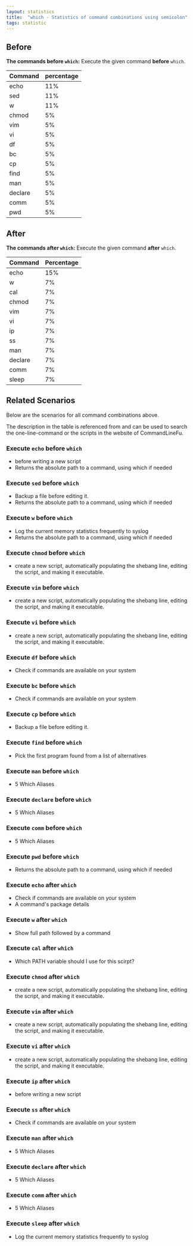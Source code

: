```yaml
---
layout: statistics
title:  "which - Statistics of command combinations using semicolon"
tags: statistic
---
```


## Before

__The commands before `which`:__  Execute the given command __before__ `which`.

| Command | percentage |
|--------|--------|
| echo | 11% |
| sed | 11% |
| w | 11% |
| chmod | 5% |
| vim | 5% |
| vi | 5% |
| df | 5% |
| bc | 5% |
| cp | 5% |
| find | 5% |
| man | 5% |
| declare | 5% |
| comm | 5% |
| pwd | 5% |



## After

__The commands after `which`:__ Execute the given command __after__ `which`.

| Command | Percentage | 
|-------|--------|
| echo | 15% |
| w | 7% |
| cal | 7% |
| chmod | 7% |
| vim | 7% |
| vi | 7% |
| ip | 7% |
| ss | 7% |
| man | 7% |
| declare | 7% |
| comm | 7% |
| sleep | 7% |



## Related Scenarios

Below are the scenarios for all command combinations above.

The description in the table is referenced from and can be used to search the one-line-command or the scripts in the website of CommandLineFu.


### Execute `echo` before `which`

- before writing a new script
- Returns the absolute path to a command, using which if needed

            
### Execute `sed` before `which`

- Backup a file before editing it.
- Returns the absolute path to a command, using which if needed

            
### Execute `w` before `which`

- Log the current memory statistics frequently to syslog
- Returns the absolute path to a command, using which if needed

            
### Execute `chmod` before `which`

- create a new script, automatically populating the shebang line, editing the script, and making it executable.

            
### Execute `vim` before `which`

- create a new script, automatically populating the shebang line, editing the script, and making it executable.

            
### Execute `vi` before `which`

- create a new script, automatically populating the shebang line, editing the script, and making it executable.

            
### Execute `df` before `which`

- Check if commands are available on your system

            
### Execute `bc` before `which`

- Check if commands are available on your system

            
### Execute `cp` before `which`

- Backup a file before editing it.

            
### Execute `find` before `which`

- Pick the first program found from a list of alternatives

            
### Execute `man` before `which`

- 5 Which Aliases

            
### Execute `declare` before `which`

- 5 Which Aliases

            
### Execute `comm` before `which`

- 5 Which Aliases

            
### Execute `pwd` before `which`

- Returns the absolute path to a command, using which if needed

            


### Execute `echo` after `which`

- Check if commands are available on your system
- A command's package details

            
### Execute `w` after `which`

- Show full path followed by a command

            
### Execute `cal` after `which`

- Which PATH variable should I use for this scirpt?

            
### Execute `chmod` after `which`

- create a new script, automatically populating the shebang line, editing the script, and making it executable.

            
### Execute `vim` after `which`

- create a new script, automatically populating the shebang line, editing the script, and making it executable.

            
### Execute `vi` after `which`

- create a new script, automatically populating the shebang line, editing the script, and making it executable.

            
### Execute `ip` after `which`

- before writing a new script

            
### Execute `ss` after `which`

- Check if commands are available on your system

            
### Execute `man` after `which`

- 5 Which Aliases

            
### Execute `declare` after `which`

- 5 Which Aliases

            
### Execute `comm` after `which`

- 5 Which Aliases

            
### Execute `sleep` after `which`

- Log the current memory statistics frequently to syslog

            
